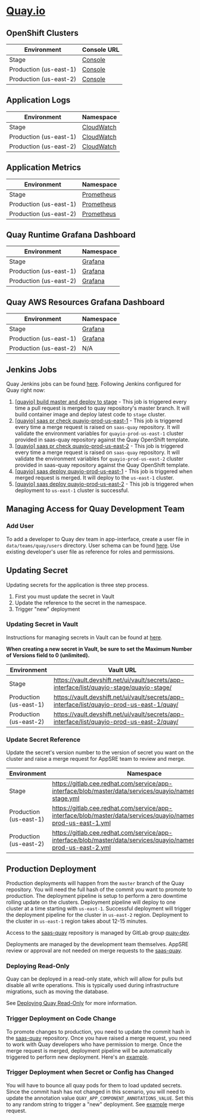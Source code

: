 # [Quay.io](https://quay.io/)

## OpenShift Clusters

| Environment | Console URL |
| --- | --- |
|Stage|[Console](https://console-openshift-console.apps.quayio-stage.d7r2.p1.openshiftapps.com/k8s/ns/quayio-stage/deployments)|
|Production (us-east-1)|[Console](https://console-openshift-console.apps.quayio-prod-us.k6s9.p1.openshiftapps.com/k8s/ns/quay/deployments)|
|Production (us-east-2)|[Console](https://console-openshift-console.apps.quayio-prod-us.z2r7.p1.openshiftapps.com/k8s/ns/quay/deployments)|

## Application Logs

| Environment | Namespace |
| --- | --- |
|Stage|[CloudWatch](https://console.aws.amazon.com/cloudwatch/home?region=us-east-1#logEventViewer:group=quay)|
|Production (us-east-1)|[CloudWatch](https://console.aws.amazon.com/cloudwatch/home?region=us-east-1#logStream:group=osd-us-east-1/quay/app;streamFilter=typeLogStreamPrefix)|
|Production (us-east-2)|[CloudWatch](https://console.aws.amazon.com/cloudwatch/home?region=us-east-1#logStream:group=osd-us-east-2/quay/app;streamFilter=typeLogStreamPrefix)|

## Application Metrics

| Environment | Namespace |
| --- | --- |
|Stage|[Prometheus](https://prometheus.quayio-stage.devshift.net/graph)|
|Production (us-east-1)|[Prometheus](https://prometheus.quayio-prod-us-east-1.devshift.net/graph)|
|Production (us-east-2)|[Prometheus](https://prometheus.quayio-prod-us-east-2.devshift.net/graph)|


## Quay Runtime Grafana Dashboard

| Environment | Namespace |
| --- | --- |
|Stage|[Grafana](https://grafana.stage.devshift.net/d/_BkydJaWz/quay-io-runtime?orgId=1&var-rate=1m&var-datasource=quayio-stage-prometheus)|
|Production (us-east-1)|[Grafana](https://grafana.app-sre.devshift.net/d/_BkydJaWz/quay-io-runtime?orgId=1&var-rate=1m&var-datasource=quay-p-ue1-prometheus)|
|Production (us-east-2)|[Grafana](https://grafana.app-sre.devshift.net/d/_BkydJaWz/quay-io-runtime?orgId=1&var-rate=1m&var-datasource=quayio-prod-us-east-2-prometheus)|

## Quay AWS Resources Grafana Dashboard

| Environment | Namespace |
| --- | --- |
|Stage|[Grafana](https://grafana.stage.devshift.net/d/_BkydJaW123/quay-stage-aws-resources-us-east-1?orgId=1&refresh=1m)|
|Production (us-east-1)|[Grafana](https://grafana.app-sre.devshift.net/d/_BkydJaWqprod1234/quay-production-aws-resources-us-east-1?orgId=1&refresh=1m)|
|Production (us-east-2)|N/A|

## Jenkins Jobs

Quay Jenkins jobs can be found [here](https://ci.int.devshift.net/view/quayio/). Following Jenkins configured for Quay right now:

1. [[quayio] build master and deploy to stage](https://ci.int.devshift.net/view/quayio/job/quay-quay-gh-build-master/) - This job is triggered every time a pull request is merged to quay repository's master branch. It will build container image and deploy latest code to `stage` cluster.
2. [[quayio] saas pr check quayio-prod-us-east-1](https://ci.int.devshift.net/view/quayio/job/service-saas-quay-quay-saas-pr-check-quayio-prod-us-east-1/) - This job is triggered every time a merge request is raised on `saas-quay` repository. It will validate the environment variables for `quayio-prod-us-east-1` cluster provided in saas-quay repository against the Quay OpenShift template.
1. [[quayio] saas pr check quayio-prod-us-east-2](https://ci.int.devshift.net/view/quayio/job/service-saas-quay-quay-saas-pr-check-quayio-prod-us-east-2/) - This job is triggered every time a merge request is raised on `saas-quay` repository. It will validate the environment variables for `quayio-prod-us-east-2` cluster provided in saas-quay repository against the Quay OpenShift template.
1. [[quayio] saas deploy quayio-prod-us-east-1](https://ci.int.devshift.net/view/quayio/job/service-saas-quay-quay-saas-deploy/) - This job is triggered when merged request is merged. It will deploy to the `us-east-1` cluster.
1. [[quayio] saas deploy quayio-prod-us-east-2](https://ci.int.devshift.net/view/quayio/job/service-saas-quay-quay-saas-deploy-with-upstream-service-saas-quay-quay-saas-deploy-quayio-prod-us-east-2/) - This job is triggered when deployment to `us-east-1` cluster is successful.

## Managing Access for Quay Development Team

### Add User

To add a developer to Quay dev team in app-interface, create a user file in `data/teams/quay/users` directory. User schema can be found [here](../../../../app-interface/README.md#add-or-modify-a-user-accessusers-1yml). Use existing developer's user file as reference for roles and permissions.

## Updating Secret

Updating secrets for the application is three step process.
1. First you must update the secret in Vault
2. Update the reference to the secret in the namespace.
3. Trigger "new" deployment

### Updating Secret in Vault

Instructions for managing secrets in Vault can be found at [here](https://gitlab.cee.redhat.com/service/app-interface#manage-secrets-via-app-interface-openshiftnamespace-1yml-using-vault).

**When creating a new secret in Vault, be sure to set the Maximum Number of Versions field to 0 (unlimited).**

| Environment | Vault URL |
| --- | --- |
|Stage|https://vault.devshift.net/ui/vault/secrets/app-interface/list/quayio-stage/quayio-stage/|
|Production (us-east-1)|https://vault.devshift.net/ui/vault/secrets/app-interface/list/quayio-prod-us-east-1/quay/|
|Production (us-east-2)|https://vault.devshift.net/ui/vault/secrets/app-interface/list/quayio-prod-us-east-2/quay/|

### Update Secret Reference

Update the secret's version number to the version of secret you want on the cluster and raise a merge request for AppSRE team to review and merge.

| Environment | Namespace |
| --- | --- |
|Stage|https://gitlab.cee.redhat.com/service/app-interface/blob/master/data/services/quayio/namespaces/quayio-stage.yml|
|Production (us-east-1)|https://gitlab.cee.redhat.com/service/app-interface/blob/master/data/services/quayio/namespaces/quayio-prod-us-east-1.yml|
|Production (us-east-2)|https://gitlab.cee.redhat.com/service/app-interface/blob/master/data/services/quayio/namespaces/quayio-prod-us-east-2.yml|

## Production Deployment

Production deployments will happen from the `master` branch of the Quay repository. You will need the full hash of the commit you want to promote to production. The deployment pipeline is setup to perform a zero downtime rolling update on the clusters. Deployment pipeline will deploy to one cluster at a time starting with `us-east-1`. Successful deployment will trigger the deployment pipeline for the cluster in `us-east-2` region. Deployment to the cluster in  `us-east-1` region takes about 12-15 minutes.

Access to the [saas-quay](https://gitlab.cee.redhat.com/service/saas-quay) repository is managed by GitLab group [quay-dev](https://gitlab.cee.redhat.com/quay-dev).

Deployments are managed by the development team themselves. AppSRE review or approval are not needed on merge requests to the [saas-quay](https://gitlab.cee.redhat.com/service/saas-quay).

### Deploying Read-Only

Quay can be deployed in a read-only state, which will allow for pulls but disable all write operations. This is typically used during infrastructure migrations, such as moving the database.

See [Deploying Quay Read-Only](services/read-only.md) for more information.

### Trigger Deployment on Code Change
To promote changes to production, you need to update the commit hash in the [saas-quay](https://gitlab.cee.redhat.com/service/saas-quay) repository. Once you have raised a merge request, you need to work with Quay developers who have permission to merge. Once the merge request is merged, deployment pipeline will be automatically triggered to perform new deployment. Here's an [example](https://gitlab.cee.redhat.com/service/saas-quay/merge_requests/25/diffs).

### Trigger Deployment when Secret or Config has Changed

You will have to bounce all quay pods for them to load updated secrets. Since the commit hash has not changed in this scenario, you will need to update the annotation value `QUAY_APP_COMPONENT_ANNOTATIONS_VALUE`. Set this to any random string to trigger a "new" deployment. See [example](https://gitlab.cee.redhat.com/service/saas-quay/merge_requests/29/diffs) merge request.

